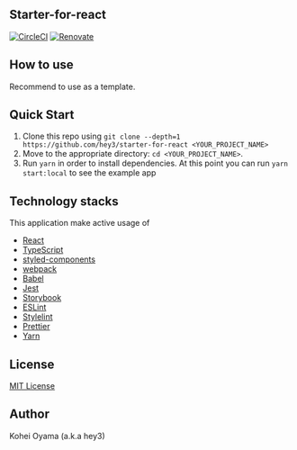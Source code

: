 ## Starter-for-react

[![CircleCI](https://circleci.com/gh/hey3/starter-for-react/tree/master.svg?style=svg)](https://circleci.com/gh/hey3/starter-for-react/tree/master)
[![Renovate](https://img.shields.io/badge/renovate-enabled-brightgreen.svg)](https://renovatebot.com)

## How to use

Recommend to use as a template.

## Quick Start

1. Clone this repo using `git clone --depth=1 https://github.com/hey3/starter-for-react <YOUR_PROJECT_NAME>`
2. Move to the appropriate directory: `cd <YOUR_PROJECT_NAME>`.
3. Run `yarn` in order to install dependencies. At this point you can run `yarn start:local` to see the example app

## Technology stacks

This application make active usage of

- [React](https://reactjs.org/)
- [TypeScript](https://www.typescriptlang.org/)
- [styled-components](https://styled-components.com/)
- [webpack](https://webpack.js.org/)
- [Babel](https://babeljs.io/)
- [Jest](https://jestjs.io/)
- [Storybook](https://storybook.js.org/)
- [ESLint](https://eslint.org/)
- [Stylelint](https://stylelint.io/)
- [Prettier](https://prettier.io/)
- [Yarn](https://yarnpkg.com)

## License

[MIT License](https://github.com/hey3/starter-for-react/blob/master/LICENSE)

## Author

Kohei Oyama (a.k.a hey3)

